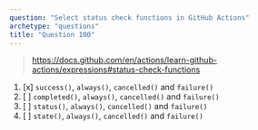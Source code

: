 ```yaml
---
question: "Select status check functions in GitHub Actions"
archetype: "questions"
title: "Question 100"
---
```


> https://docs.github.com/en/actions/learn-github-actions/expressions#status-check-functions
1. [x] `success()`, `always()`, `cancelled()` and `failure()`
1. [ ] `completed()`, `always()`, `cancelled()` and `failure()`
1. [ ] `status()`, `always()`, `cancelled()` and `failure()`
1. [ ] `state()`, `always()`, `cancelled()` and `failure()`
